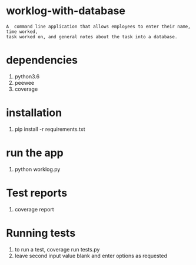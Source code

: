 # worklog-with-database
	A  command line application that allows employees to enter their name, time worked, 
	task worked on, and general notes about the task into a database. 

# dependencies
  1. python3.6
  2. peewee
  3. coverage


# installation
  1. pip install -r requirements.txt

# run the app
  1. python worklog.py
# Test reports
  1. coverage report
# Running tests
  1. to run a test, coverage run tests.py
  2. leave second input value blank and enter options as requested
  
